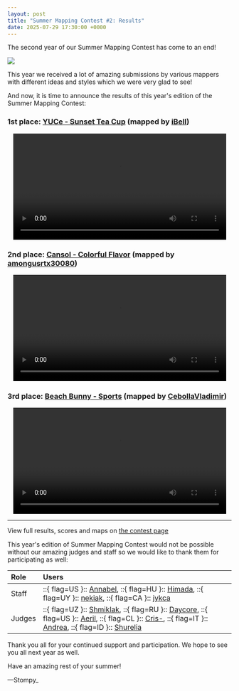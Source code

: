 ```yaml
---
layout: post
title: "Summer Mapping Contest #2: Results"
date: 2025-07-29 17:30:00 +0000
---
```


The second year of our Summer Mapping Contest has come to an end!

![](https://assets.ppy.sh/contests/251/banner.jpg)

This year we received a lot of amazing submissions by various mappers with different ideas and styles which we were very glad to see!

And now, it is time to announce the results of this year's edition of the Summer Mapping Contest:

### 1st place: [YUCe - Sunset Tea Cup](https://assets.ppy.sh/contests/251/entries/osz/YUCe%20-%20Sunset%20Tea%20Cup%20%28iBell%29.osz) (mapped by [iBell](https://osu.ppy.sh/users/4298072))

<div align="center" class="osu-md__paragraph">
    <video width="95%" controls>
        <source src="https://assets.ppy.sh/media/news/smc-2-1st.mp4" type="video/mp4" preload="none">
    </video>
</div>

### 2nd place: [Cansol - Colorful Flavor](https://assets.ppy.sh/contests/251/entries/osz/Cansol%20-%20Colorful%20Flavor%20%28amongusrtx30080%29.osz) (mapped by [amongusrtx30080](https://osu.ppy.sh/users/27476898))

<div align="center" class="osu-md__paragraph">
    <video width="95%" controls>
        <source src="https://assets.ppy.sh/media/news/smc-2-2nd.mp4" type="video/mp4" preload="none">
    </video>
</div>

### 3rd place: [Beach Bunny - Sports](https://assets.ppy.sh/contests/251/entries/osz/Beach%20Bunny%20-%20Sports%20%28CebollaVladimir%29.osz) (mapped by [CebollaVladimir](https://osu.ppy.sh/users/15308238))

<div align="center" class="osu-md__paragraph">
    <video width="95%" controls>
        <source src="https://assets.ppy.sh/media/news/smc-2-3rd.mp4" type="video/mp4" preload="none">
    </video>
</div>

---

View full results, scores and maps on [the contest page](https://osu.ppy.sh/community/contests/251)

This year's edition of Summer Mapping Contest would not be possible without our amazing judges and staff so we would like to thank them for participating as well:

| Role | Users |
| :-- | :-- |
| Staff | ::{ flag=US }:: [Annabel](https://osu.ppy.sh/users/3388410), ::{ flag=HU }:: [Himada](https://osu.ppy.sh/users/10959366), ::{ flag=UY }:: [nekiak](https://osu.ppy.sh/users/18267757), ::{ flag=CA }:: [jykca](https://osu.ppy.sh/users/18357479) |
| Judges | ::{ flag=UZ }:: [Shmiklak](https://osu.ppy.sh/users/5504231), ::{ flag=RU }:: [Daycore](https://osu.ppy.sh/users/5596337), ::{ flag=US }:: [Aeril](https://osu.ppy.sh/users/4334976), ::{ flag=CL }:: [Cris-](https://osu.ppy.sh/users/6175280), ::{ flag=IT }:: [Andrea](https://osu.ppy.sh/users/33599), ::{ flag=ID }:: [Shurelia](https://osu.ppy.sh/users/3807986) |

Thank you all for your continued support and participation. We hope to see you all next year as well.

Have an amazing rest of your summer!

—Stompy_
